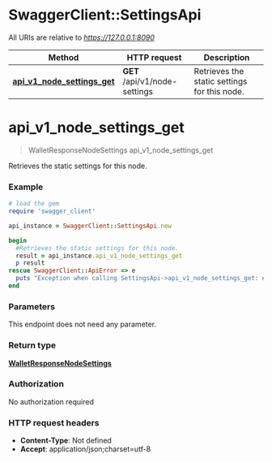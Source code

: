 # SwaggerClient::SettingsApi

All URIs are relative to *https://127.0.0.1:8090*

Method | HTTP request | Description
------------- | ------------- | -------------
[**api_v1_node_settings_get**](SettingsApi.md#api_v1_node_settings_get) | **GET** /api/v1/node-settings | Retrieves the static settings for this node.


# **api_v1_node_settings_get**
> WalletResponseNodeSettings api_v1_node_settings_get

Retrieves the static settings for this node.

### Example
```ruby
# load the gem
require 'swagger_client'

api_instance = SwaggerClient::SettingsApi.new

begin
  #Retrieves the static settings for this node.
  result = api_instance.api_v1_node_settings_get
  p result
rescue SwaggerClient::ApiError => e
  puts "Exception when calling SettingsApi->api_v1_node_settings_get: #{e}"
end
```

### Parameters
This endpoint does not need any parameter.

### Return type

[**WalletResponseNodeSettings**](WalletResponseNodeSettings.md)

### Authorization

No authorization required

### HTTP request headers

 - **Content-Type**: Not defined
 - **Accept**: application/json;charset=utf-8




